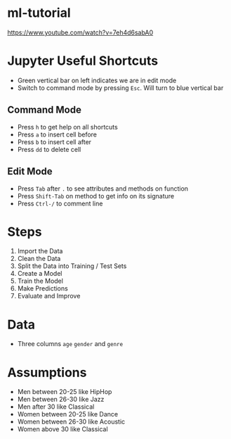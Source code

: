 # ml-tutorial

https://www.youtube.com/watch?v=7eh4d6sabA0

# Jupyter Useful Shortcuts

- Green vertical bar on left indicates we are in edit mode
- Switch to command mode by pressing `Esc`.  Will turn to blue vertical bar

## Command Mode

- Press `h` to get help on all shortcuts
- Press `a` to insert cell before
- Press `b` to insert cell after
- Press `dd` to delete cell

## Edit Mode

- Press `Tab` after `.` to see attributes and methods on function
- Press `Shift-Tab` on method to get info on its signature
- Press `Ctrl-/` to comment line

# Steps

1. Import the Data
2. Clean the Data
3. Split the Data into Training / Test Sets
4. Create a Model
5. Train the Model
6. Make Predictions
7. Evaluate and Improve

# Data

- Three columns `age` `gender` and `genre`

# Assumptions

- Men between 20-25 like HipHop
- Men between 26-30 like Jazz
- Men after 30 like Classical
- Women between 20-25 like Dance
- Women between 26-30 like Acoustic
- Women above 30 like Classical